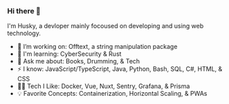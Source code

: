 ### Hi there 👋

I'm Husky, a devloper mainly focoused on developing and using web technology.

* 🔭 I’m working on: Offtext, a string manipulation package
* 🌱 I'm learning: CyberSecurity & Rust
* 💬 Ask me about: Books, Drumming, & Tech
* ⚡ I know: JavaScript/TypeScript, Java, Python, Bash, SQL, C#, HTML, & CSS
* 👨‍💻 Tech I Like: Docker, Vue, Nuxt, Sentry, Grafana, & Prisma
* 💡 Favorite Concepts: Containerization, Horizontal Scaling, & PWAs

<!--
**Huskydog9988/huskydog9988** is a ✨ _special_ ✨ repository because its `README.md` (this file) appears on your GitHub profile.

Here are some ideas to get you started:

- 🔭 I’m currently working on ...
- 🌱 I’m currently learning ...
- 👯 I’m looking to collaborate on ...
- 🤔 I’m looking for help with ...
- 💬 Ask me about ...
- 📫 How to reach me: ...
- 😄 Pronouns: ...
- ⚡ Fun fact: ...
-->
